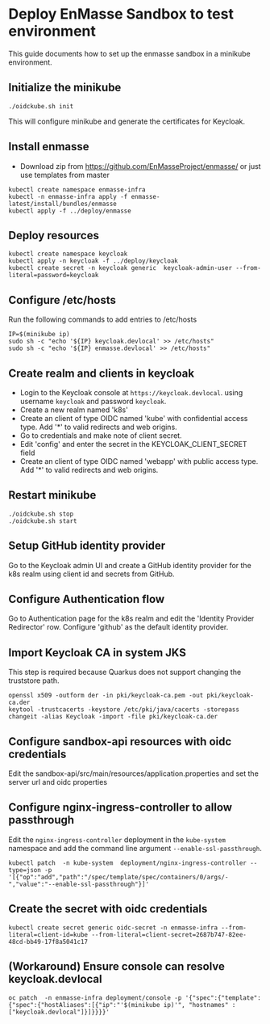 # Deploy EnMasse Sandbox to test environment

This guide documents how to set up the enmasse sandbox in a minikube environment.

## Initialize the minikube 

```
./oidckube.sh init
```

This will configure minikube and generate the certificates for Keycloak.

## Install enmasse

* Download zip from https://github.com/EnMasseProject/enmasse/ or just use templates from master

```
kubectl create namespace enmasse-infra
kubectl -n enmasse-infra apply -f enmasse-latest/install/bundles/enmasse
kubectl apply -f ../deploy/enmasse
```

## Deploy resources

```
kubectl create namespace keycloak
kubectl apply -n keycloak -f ../deploy/keycloak
kubectl create secret -n keycloak generic  keycloak-admin-user --from-literal=password=keycloak
```

## Configure /etc/hosts

Run the following commands to add entries to /etc/hosts

```
IP=$(minikube ip)
sudo sh -c "echo '${IP} keycloak.devlocal' >> /etc/hosts"
sudo sh -c "echo '${IP} enmasse.devlocal' >> /etc/hosts"
```

## Create realm and clients in keycloak

* Login to the Keycloak console at `https://keycloak.devlocal`. using username `keycloak` and
  password `keycloak`.
* Create a new realm named 'k8s'
* Create an client of type OIDC named 'kube' with confidential access type. Add '\*' to valid redirects
  and web origins.
* Go to credentials and make note of client secret.
* Edit 'config' and enter the secret in the KEYCLOAK_CLIENT_SECRET field
* Create an client of type OIDC named 'webapp' with public access type. Add '\*' to valid redirects and web
  origins.

## Restart minikube

```
./oidckube.sh stop
./oidckube.sh start
```

## Setup GitHub identity provider

Go to the Keycloak admin UI and create a GitHub identity provider for the k8s realm using client id and secrets from GitHub.

## Configure Authentication flow

Go to Authentication page for the k8s realm and edit the 'Identity Provider Redirector' row.
Configure 'github' as the default identity provider.

## Import Keycloak CA in system JKS 

This step is required because Quarkus does not support changing the truststore path.

```
openssl x509 -outform der -in pki/keycloak-ca.pem -out pki/keycloak-ca.der
keytool -trustcacerts -keystore /etc/pki/java/cacerts -storepass changeit -alias Keycloak -import -file pki/keycloak-ca.der
```

## Configure sandbox-api resources with oidc credentials

Edit the sandbox-api/src/main/resources/application.properties and set the server url and oidc properties

## Configure nginx-ingress-controller to allow passthrough

Edit the `nginx-ingress-controller` deployment in the `kube-system` namespace and add the command
line argument `--enable-ssl-passthrough`.

```
kubectl patch  -n kube-system  deployment/nginx-ingress-controller --type=json -p '[{"op":"add","path":"/spec/template/spec/containers/0/args/-","value":"--enable-ssl-passthrough"}]'
```

## Create the secret with oidc credentials

```
kubectl create secret generic oidc-secret -n enmasse-infra --from-literal=client-id=kube --from-literal=client-secret=2687b747-82ee-48cd-bb49-17f8a5041c17
```

## (Workaround) Ensure console can resolve keycloak.devlocal

```
oc patch  -n enmasse-infra deployment/console -p '{"spec":{"template":{"spec":{"hostAliases":[{"ip":"'$(minikube ip)'", "hostnames" : ["keycloak.devlocal"]}]}}}}'
```
